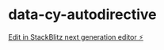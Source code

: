 # data-cy-autodirective

[Edit in StackBlitz next generation editor ⚡️](https://stackblitz.com/~/github.com/KMaster90/data-cy-autodirective)